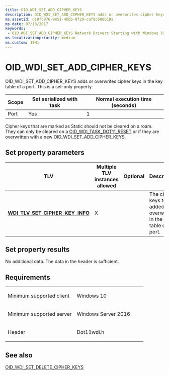 ```yaml
---
title: OID_WDI_SET_ADD_CIPHER_KEYS
description: OID_WDI_SET_ADD_CIPHER_KEYS adds or overwrites cipher keys in the key table of a port. This is a set-only property.
ms.assetid: d10fc976-9e51-4bbb-8f29-caf8c600618a
ms.date: 07/18/2017
keywords:
 - OID_WDI_SET_ADD_CIPHER_KEYS Network Drivers Starting with Windows Vista
ms.localizationpriority: medium
ms.custom: 19H1
---
```


# OID\_WDI\_SET\_ADD\_CIPHER\_KEYS


OID\_WDI\_SET\_ADD\_CIPHER\_KEYS adds or overwrites cipher keys in the key table of a port. This is a set-only property.

| Scope | Set serialized with task | Normal execution time (seconds) |
|-------|--------------------------|---------------------------------|
| Port  | Yes                      | 1                               |

 

Cipher keys that are marked as Static should not be cleared on a roam. They can only be cleared on a [OID\_WDI\_TASK\_DOT11\_RESET](oid-wdi-task-dot11-reset.md) or if they are overwritten with a new OID\_WDI\_SET\_ADD\_CIPHER\_KEYS.

## Set property parameters


| TLV                                                                          | Multiple TLV instances allowed | Optional | Description                                                              |
|------------------------------------------------------------------------------|--------------------------------|----------|--------------------------------------------------------------------------|
| [**WDI\_TLV\_SET\_CIPHER\_KEY\_INFO**](https://msdn.microsoft.com/library/windows/hardware/dn898056) | X                              |          | The cipher keys to be added or overwritten in the key table of the port. |

 

## Set property results


No additional data. The data in the header is sufficient.

Requirements
------------

<table>
<colgroup>
<col width="50%" />
<col width="50%" />
</colgroup>
<tbody>
<tr class="odd">
<td><p>Minimum supported client</p></td>
<td><p>Windows 10</p></td>
</tr>
<tr class="even">
<td><p>Minimum supported server</p></td>
<td><p>Windows Server 2016</p></td>
</tr>
<tr class="odd">
<td><p>Header</p></td>
<td>Dot11wdi.h</td>
</tr>
</tbody>
</table>

## See also


[OID\_WDI\_SET\_DELETE\_CIPHER\_KEYS](oid-wdi-set-delete-cipher-keys.md)

 

 




